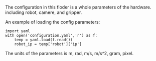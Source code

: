 The configuration in this floder is a whole parameters of the hardware. including robot, camere, and gripper.
<!-- Load yaml files-->
An example of loading the config parameters:
```
import yaml
with open('configuration.yaml','r') as f:
    temp = yaml.load(f.read())
    robot_ip = temp['robot']['ip']

```

The units of the parameters is m, rad, m/s, m/s^2, gram, pixel.
